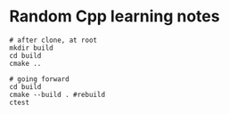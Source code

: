 # Random Cpp learning notes

```
# after clone, at root
mkdir build
cd build
cmake ..

# going forward
cd build
cmake --build . #rebuild
ctest
```